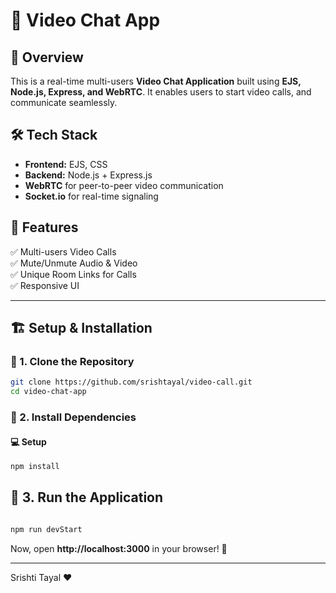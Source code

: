 # 🎥 Video Chat App

## 📌 Overview
This is a real-time multi-users **Video Chat Application** built using **EJS, Node.js, Express, and WebRTC**. It enables users to start video calls, and communicate seamlessly.

## 🛠️ Tech Stack
- **Frontend:** EJS, CSS
- **Backend:** Node.js + Express.js  
- **WebRTC** for peer-to-peer video communication  
- **Socket.io** for real-time signaling   

## 🚀 Features  
✅ Multi-users Video Calls  
✅ Mute/Unmute Audio & Video  
✅ Unique Room Links for Calls  
✅ Responsive UI  

---

## 🏗️ Setup & Installation  

### 🔹 1. Clone the Repository  
```sh
git clone https://github.com/srishtayal/video-call.git
cd video-chat-app
```

### 🔹 2. Install Dependencies  

#### 💻 Setup  
```sh
npm install
```


## 🔹 3. Run the Application  
 
```sh

npm run devStart
```


Now, open **http://localhost:3000** in your browser! 🎉  

---


Srishti Tayal ❤️
